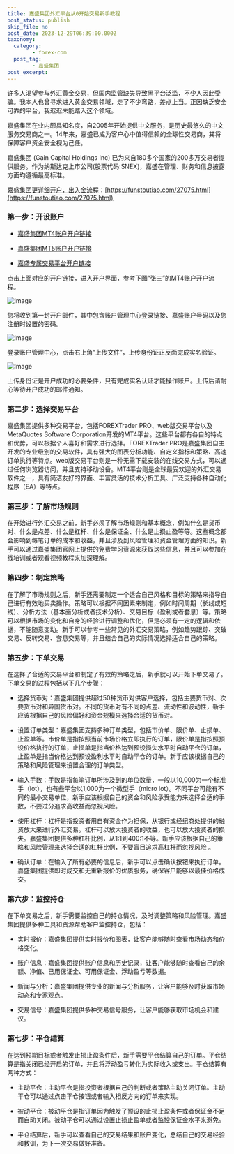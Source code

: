 ```yaml
---
title: 嘉盛集团外汇平台从0开始交易新手教程
post_status: publish
skip_file: no
post_date: 2023-12-29T06:39:00.000Z
taxonomy:
  category:
        - forex-com
  post_tag:
        - 嘉盛集团
post_excerpt: 
---
```

许多人渴望参与外汇黄金交易，但国内监管缺失导致黑平台泛滥，不少人因此受骗。我本人也曾寻求进入黄金交易领域，走了不少弯路，差点上当。正因缺乏安全可靠的平台，我迟迟未能踏入这个领域。

嘉盛集团在业内颇具知名度，自2005年开始提供中文服务，是历史最悠久的中文服务交易商之一。14年来，嘉盛已成为客户心中值得信赖的全球性交易商，其将保障客户资金安全视为己任。

嘉盛集团 (Gain Capital Holdings Inc) 已为来自180多个国家的200多万交易者提供服务。作为纳斯达克上市公司(股票代码:SNEX)，嘉盛在管理、财务和信息披露方面均遵循最高标准。

[嘉盛集团更详细开户，出入金流程](https://funstoutiao.com/27075.html)：[https://funstoutiao.com/27075.html](https://funstoutiao.com/27075.html)

### 第一步：开设账户

* [嘉盛集团MT4账户开户链接](https://s.ssgg.net/jsmt4)

* [嘉盛集团MT5账户开户链接](https://s.ssgg.net/jsmt5)

* [嘉盛专属交易平台开户链接](https://s.ssgg.net/js)

点击上面对应的开户链接，进入开户界面，参考下图“张三”的MT4账户开户流程。

![Image](https://prod-files-secure.s3.us-west-2.amazonaws.com/39ed1227-6d7d-4570-be36-9ccd4a2c4241/7a167aea-686b-400d-af59-4e18eb607a40/640.png?X-Amz-Algorithm=AWS4-HMAC-SHA256&X-Amz-Content-Sha256=UNSIGNED-PAYLOAD&X-Amz-Credential=ASIAZI2LB4663BEZDSK7%2F20250425%2Fus-west-2%2Fs3%2Faws4_request&X-Amz-Date=20250425T101308Z&X-Amz-Expires=3600&X-Amz-Security-Token=IQoJb3JpZ2luX2VjEJH%2F%2F%2F%2F%2F%2F%2F%2F%2F%2FwEaCXVzLXdlc3QtMiJGMEQCIESUrz1qlc4qO8LTLP63%2F7hQEneWMSX%2BGqXQD%2FRvVxToAiBzJyG2K9m83yThIUzpTSmcDOeE1pGsWUCURpmVo%2B1AXyr%2FAwgqEAAaDDYzNzQyMzE4MzgwNSIM16FM8Xkf3tmtaeK6KtwDNfLDOCsqvMJiw22o9m%2BlReE40si36HAQHqxIOxsokrZEjre2WuKAiNR6KG1GvWfXXKZu3A4mSHxZZZGziXofzndLZn%2FtqlQOimQKq38NyVCKFpEMIc6VfCCQYVqE%2Fz9Zq1XFpon5sOuNqDjfzCBkaB%2FBdUr3vRzi1me5Q%2F5tunBlSnJNKTNmZty27nITOFWMETYngZqx04SPJj2jxXUc3Hzhicuni4IiE9e4G5smxhzHvXavtzOcc7Kx5%2BXYrVuW2%2BmT2wWfhygK46osO%2B1Wmx1YYOFWJWOr%2Fjr%2B1hRtYkwwH8tlyjc58y5jSxsFOo3rBVkn2GaldYiHUSZRT1Q1Q6SCD9HGXyf2L%2Bm9swkgyaVeVBBkTRSlx56TZMCxjH1Ml%2FL6CdVJvAp6SnoWdLJ%2F8mAXued2KTtrCRuAOj2Kzz5xMQnGSHOgk7fJsT5Vz%2BCdX8BLL899AvTxt1XhaPk%2F154QTVC0S%2BdjvhntNXXJdLEzqkEUmzZIUN%2BH0GV4CFaLCxMiszyVZYULIqF6ic0z%2BXVtCDa70SjkIRV7tmDAi5Uhg%2BDKXVoWuZ%2B4wAA4joswRffEsbp5RPtDtTOnPfpQbTfd5yI3CMZpxlX7tQOoX1XjrUgTOeHwHrfKsokw%2FZqtwAY6pgHmDZWltZiCuSsI4twG8ganDqHebVRiUcsxRmq1is6dDgFEsJjpTMkNoD8yp7v2%2FcfNjqGEc%2By32dFDdcwtNMADkalORBMN8e%2FVf9y9w3%2B1i0F6NgD7JfotRPSAxt2n6llpSwVO2IIy3cXHWXHVWhrRd057wV3%2FwxOGwWF%2B0DtbZRR8upUQ8NTm8IUsM5hmx4aJ6vU%2FHIjJpUtkRimQsKgmPp0mx5qY&X-Amz-Signature=13167d1161e40817c19986ffb6d21553d2e59e0250983211b39e66d2d3521b86&X-Amz-SignedHeaders=host&x-id=GetObject)

您将收到第一封开户邮件，其中包含账户管理中心登录链接、嘉盛账户号码以及您注册时设置的密码。

![Image](https://prod-files-secure.s3.us-west-2.amazonaws.com/39ed1227-6d7d-4570-be36-9ccd4a2c4241/eaa1c6b3-2877-4284-a0e1-530e222c27fb/image.png?X-Amz-Algorithm=AWS4-HMAC-SHA256&X-Amz-Content-Sha256=UNSIGNED-PAYLOAD&X-Amz-Credential=ASIAZI2LB4663BEZDSK7%2F20250425%2Fus-west-2%2Fs3%2Faws4_request&X-Amz-Date=20250425T101308Z&X-Amz-Expires=3600&X-Amz-Security-Token=IQoJb3JpZ2luX2VjEJH%2F%2F%2F%2F%2F%2F%2F%2F%2F%2FwEaCXVzLXdlc3QtMiJGMEQCIESUrz1qlc4qO8LTLP63%2F7hQEneWMSX%2BGqXQD%2FRvVxToAiBzJyG2K9m83yThIUzpTSmcDOeE1pGsWUCURpmVo%2B1AXyr%2FAwgqEAAaDDYzNzQyMzE4MzgwNSIM16FM8Xkf3tmtaeK6KtwDNfLDOCsqvMJiw22o9m%2BlReE40si36HAQHqxIOxsokrZEjre2WuKAiNR6KG1GvWfXXKZu3A4mSHxZZZGziXofzndLZn%2FtqlQOimQKq38NyVCKFpEMIc6VfCCQYVqE%2Fz9Zq1XFpon5sOuNqDjfzCBkaB%2FBdUr3vRzi1me5Q%2F5tunBlSnJNKTNmZty27nITOFWMETYngZqx04SPJj2jxXUc3Hzhicuni4IiE9e4G5smxhzHvXavtzOcc7Kx5%2BXYrVuW2%2BmT2wWfhygK46osO%2B1Wmx1YYOFWJWOr%2Fjr%2B1hRtYkwwH8tlyjc58y5jSxsFOo3rBVkn2GaldYiHUSZRT1Q1Q6SCD9HGXyf2L%2Bm9swkgyaVeVBBkTRSlx56TZMCxjH1Ml%2FL6CdVJvAp6SnoWdLJ%2F8mAXued2KTtrCRuAOj2Kzz5xMQnGSHOgk7fJsT5Vz%2BCdX8BLL899AvTxt1XhaPk%2F154QTVC0S%2BdjvhntNXXJdLEzqkEUmzZIUN%2BH0GV4CFaLCxMiszyVZYULIqF6ic0z%2BXVtCDa70SjkIRV7tmDAi5Uhg%2BDKXVoWuZ%2B4wAA4joswRffEsbp5RPtDtTOnPfpQbTfd5yI3CMZpxlX7tQOoX1XjrUgTOeHwHrfKsokw%2FZqtwAY6pgHmDZWltZiCuSsI4twG8ganDqHebVRiUcsxRmq1is6dDgFEsJjpTMkNoD8yp7v2%2FcfNjqGEc%2By32dFDdcwtNMADkalORBMN8e%2FVf9y9w3%2B1i0F6NgD7JfotRPSAxt2n6llpSwVO2IIy3cXHWXHVWhrRd057wV3%2FwxOGwWF%2B0DtbZRR8upUQ8NTm8IUsM5hmx4aJ6vU%2FHIjJpUtkRimQsKgmPp0mx5qY&X-Amz-Signature=42cb85345c87f21e35b7b86c24019cdfe414c64ba5aa249d83607e9b46d9cd13&X-Amz-SignedHeaders=host&x-id=GetObject)

登录账户管理中心，点击右上角“上传文件”，上传身份证正反面完成实名验证。

![Image](https://prod-files-secure.s3.us-west-2.amazonaws.com/39ed1227-6d7d-4570-be36-9ccd4a2c4241/54090639-09fc-46b4-a135-e0289f707147/image.png?X-Amz-Algorithm=AWS4-HMAC-SHA256&X-Amz-Content-Sha256=UNSIGNED-PAYLOAD&X-Amz-Credential=ASIAZI2LB4663BEZDSK7%2F20250425%2Fus-west-2%2Fs3%2Faws4_request&X-Amz-Date=20250425T101308Z&X-Amz-Expires=3600&X-Amz-Security-Token=IQoJb3JpZ2luX2VjEJH%2F%2F%2F%2F%2F%2F%2F%2F%2F%2FwEaCXVzLXdlc3QtMiJGMEQCIESUrz1qlc4qO8LTLP63%2F7hQEneWMSX%2BGqXQD%2FRvVxToAiBzJyG2K9m83yThIUzpTSmcDOeE1pGsWUCURpmVo%2B1AXyr%2FAwgqEAAaDDYzNzQyMzE4MzgwNSIM16FM8Xkf3tmtaeK6KtwDNfLDOCsqvMJiw22o9m%2BlReE40si36HAQHqxIOxsokrZEjre2WuKAiNR6KG1GvWfXXKZu3A4mSHxZZZGziXofzndLZn%2FtqlQOimQKq38NyVCKFpEMIc6VfCCQYVqE%2Fz9Zq1XFpon5sOuNqDjfzCBkaB%2FBdUr3vRzi1me5Q%2F5tunBlSnJNKTNmZty27nITOFWMETYngZqx04SPJj2jxXUc3Hzhicuni4IiE9e4G5smxhzHvXavtzOcc7Kx5%2BXYrVuW2%2BmT2wWfhygK46osO%2B1Wmx1YYOFWJWOr%2Fjr%2B1hRtYkwwH8tlyjc58y5jSxsFOo3rBVkn2GaldYiHUSZRT1Q1Q6SCD9HGXyf2L%2Bm9swkgyaVeVBBkTRSlx56TZMCxjH1Ml%2FL6CdVJvAp6SnoWdLJ%2F8mAXued2KTtrCRuAOj2Kzz5xMQnGSHOgk7fJsT5Vz%2BCdX8BLL899AvTxt1XhaPk%2F154QTVC0S%2BdjvhntNXXJdLEzqkEUmzZIUN%2BH0GV4CFaLCxMiszyVZYULIqF6ic0z%2BXVtCDa70SjkIRV7tmDAi5Uhg%2BDKXVoWuZ%2B4wAA4joswRffEsbp5RPtDtTOnPfpQbTfd5yI3CMZpxlX7tQOoX1XjrUgTOeHwHrfKsokw%2FZqtwAY6pgHmDZWltZiCuSsI4twG8ganDqHebVRiUcsxRmq1is6dDgFEsJjpTMkNoD8yp7v2%2FcfNjqGEc%2By32dFDdcwtNMADkalORBMN8e%2FVf9y9w3%2B1i0F6NgD7JfotRPSAxt2n6llpSwVO2IIy3cXHWXHVWhrRd057wV3%2FwxOGwWF%2B0DtbZRR8upUQ8NTm8IUsM5hmx4aJ6vU%2FHIjJpUtkRimQsKgmPp0mx5qY&X-Amz-Signature=2b7c08cb0a84f1f9fe511b3ddb33f3a8fbc1ca4c4f82e86bc197dfd494b81c91&X-Amz-SignedHeaders=host&x-id=GetObject)

上传身份证是开户成功的必要条件，只有完成实名认证才能操作账户。上传后请耐心等待开户成功的邮件通知。

### 第二步：选择交易平台

嘉盛集团提供多种交易平台，包括FOREXTrader PRO、web版交易平台以及MetaQuotes Software Corporation开发的MT4平台。这些平台都有各自的特点和优势，可以根据个人喜好和需求进行选择。FOREXTrader PRO是嘉盛集团自主开发的专业级别的交易软件，具有强大的图表分析功能、自定义指标和策略、高速订单执行等特点。web版交易平台则是一种无需下载安装的在线交易方式，可以通过任何浏览器访问，并且支持移动设备。MT4平台则是全球最受欢迎的外汇交易软件之一，具有简洁友好的界面、丰富灵活的技术分析工具、广泛支持各种自动化程序（EA）等特点。

### 第三步：了解市场规则

在开始进行外汇交易之前，新手必须了解市场规则和基本概念，例如什么是货币对、什么是点差、什么是杠杆、什么是保证金、什么是止损止盈等等。这些概念都会影响到每笔订单的成本和收益，并且涉及到风险管理和资金管理方面的知识。新手可以通过嘉盛集团官网上提供的免费学习资源来获取这些信息，并且可以参加在线培训或者观看视频教程来加深理解。

### 第四步：制定策略

在了解了市场规则之后，新手还需要制定一个适合自己风格和目标的策略来指导自己进行有效地买卖操作。策略可以根据不同因素来制定，例如时间周期（长线或短线）、分析方法（基本面分析或者技术分析）、交易目标（盈利或者套息）等。策略可以根据市场的变化和自身的经验进行调整和优化，但是必须有一定的逻辑和依据，不能随意变动。新手可以参考一些常见的外汇交易策略，例如趋势跟踪、突破交易、反转交易、套息交易等，并且结合自己的实际情况选择适合自己的策略。

### 第五步：下单交易

在选择了合适的交易平台和制定了有效的策略之后，新手就可以开始下单交易了。下单交易的过程包括以下几个步骤：

* 选择货币对：嘉盛集团提供超过50种货币对供客户选择，包括主要货币对、次要货币对和异国货币对。不同的货币对有不同的点差、流动性和波动性，新手应该根据自己的风险偏好和资金规模来选择合适的货币对。

* 设置订单类型：嘉盛集团支持多种订单类型，包括市价单、限价单、止损单、止盈单等。市价单是指按照当前市场价格立即执行的订单，限价单是指按照预设价格执行的订单，止损单是指当价格达到预设损失水平时自动平仓的订单，止盈单是指当价格达到预设盈利水平时自动平仓的订单。新手应该根据自己的策略和风险管理来设置合理的订单类型。

* 输入手数：手数是指每笔订单所涉及到的单位数量，一般以10,000为一个标准手（lot），也有些平台以1,000为一个微型手（micro lot）。不同平台可能有不同的最小交易单位，新手应该根据自己的资金和风险承受能力来选择合适的手数，不要过分追求高收益而忽视风险。

* 使用杠杆：杠杆是指投资者用自有资金作为担保，从银行或经纪商处提供的融资放大来进行外汇交易。杠杆可以放大投资者的收益，也可以放大投资者的损失。嘉盛集团提供多种杠杆比例，从1:1到400:1不等。新手应该根据自己的策略和风险管理来选择合适的杠杆比例，不要盲目追求高杠杆而忽视风险 。

* 确认订单：在输入了所有必要的信息后，新手可以点击确认按钮来执行订单。嘉盛集团提供即时成交和无重新报价的优质服务，确保客户能够以最佳价格成交。

### 第六步：监控持仓

在下单交易之后，新手需要监控自己的持仓情况，及时调整策略和风险管理。嘉盛集团提供多种工具和资源帮助客户监控持仓，包括：

* 实时报价：嘉盛集团提供实时报价和图表，让客户能够随时查看市场动态和价格变化。

* 账户信息：嘉盛集团提供账户信息和历史记录，让客户能够随时查看自己的余额、净值、已用保证金、可用保证金、浮动盈亏等数据。

* 新闻与分析：嘉盛集团提供专业的新闻与分析服务，让客户能够及时获取市场动态和专家观点。

* 交易信号：嘉盛集团提供多种交易信号服务，让客户能够获取市场机会和建议。

### 第七步：平仓结算

在达到预期目标或者触发止损止盈条件后，新手需要平仓结算自己的订单。平仓结算是指关闭已经开启的订单，并且将浮动盈亏转化为实际收入或支出。平仓结算有两种方式：

* 主动平仓：主动平仓是指投资者根据自己的判断或者策略主动关闭订单。主动平仓可以通过点击平仓按钮或者输入相反方向的订单来实现。

* 被动平仓：被动平仓是指订单因为触发了预设的止损止盈条件或者保证金不足而自动关闭。被动平仓可以通过设置止损止盈单或者监控保证金水平来避免。

* 平仓结算后，新手可以查看自己的交易结果和账户变化，总结自己的交易经验和教训，为下一次交易做好准备。